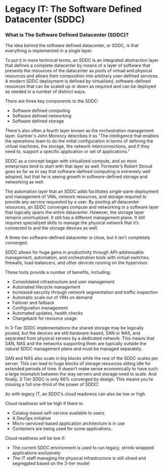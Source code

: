 # Legacy IT: The Software Defined Datacenter (SDDC)

### What is The Software Defined Datacenter (SDDC)?
The idea behind the software defined datacenter, or SDDC, is that everything is implemented in a single layer.

To put it in more technical terms, an SDDC is an integrated abstraction layer that defines a complete datacenter by means of a layer of software that presents the resources of the datacenter as pools of virtual and physical resources and allows their composition into arbitrary user-defined services. A modern SDDC deployment is defined by virtualized, software-defined resources that can be scaled up or down as required and can be deployed as needed in a number of distinct ways.

There are three key components to the SDDC:

* Software defined computing
* Software defined networking
* Software defined storage

There's also often a fourth layer known as the orchestration management layer. Gartner's John Morency describes it as "The intelligence that enables the operations team to do the initial configuration in terms of defining the virtual machines, the storage, the network interconnections, and if they need to, support a specific application or set of applications."

SDDC as a concept began with virtualized compute, and so most enterprises tend to start with that layer as well. Forrester’s Robert Stroud goes so far as to say that software-defined computing is extremely well adopted, but that he is seeing growth in software-defined storage and networking as well.

The automation layer that an SDDC adds facilitates single-pane deployment and management of VMs, network resources, and storage required to provide any service requested by a user. By pooling all datacenter resources, an SDDC converges compute and networking in a software layer that logically spans the entire datacenter. However, the storage layer remains unvirtualized. It still has a different management plane. It still requires specialized skills to manage the physical network that it’s connected to and the storage devices as well.

A three-tier software-defined datacenter is close, but it isn’t completely converged.

SDDC allows for huge gains in productivity through API-addressable management, automation, and orchestration tools with virtual switches, firewalls, load-balancers, and other devices running on the hypervisor.

These tools provide a number of benefits, including:

* Consolidated infrastructure and user management
* Automated lifecycle management
* Increased security through network segmentation and traffic inspection
* Automatic scale out of VMs on demand
* Failover and failback
* Configuration management
* Automated updates, health checks
* Chargeback for resource usage

In 3-Tier SDDC implementations the shared storage may be logically pooled, but the devices are still hardware-based, SAN or NAS, and separated from physical servers by a dedicated network. This means that SAN, NAS and the networks supporting them are typically outside the natural SDDC management plane and must be managed separately.

SAN and NAS also scale in big blocks while the rest of the SDDC scales per server. This can lead to huge blocks of storage resources sitting idle for extended periods of time. It doesn’t make sense economically to have such a large mismatch between the way servers and storage need to scale. And finally, 3 Tier SDDC is only 66% converged by design. This means you’re missing a full one-third of the power of SDDC!

As with legacy IT, an SDDC’s cloud readiness can also be low or high.

Cloud readiness will be high if there is:

* Catalog-based self-service available to users
* A DevOps initiative
* Micro-serviced-based application architecture is in use
* Containers are being used for some applications.

 Cloud readiness will be low if:

* The current SDDC environment is used to run legacy, shrink-wrapped applications exclusively
* The IT staff managing the physical infrastructure is still siloed and segregated based on the 3-tier model